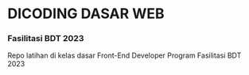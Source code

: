 # DICODING DASAR WEB

### Fasilitasi BDT 2023

Repo latihan di kelas dasar Front-End Developer Program Fasilitasi BDT 2023 
